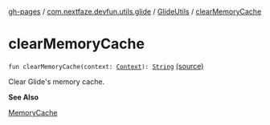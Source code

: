 [gh-pages](../../index.md) / [com.nextfaze.devfun.utils.glide](../index.md) / [GlideUtils](index.md) / [clearMemoryCache](.)

# clearMemoryCache

`fun clearMemoryCache(context: `[`Context`](https://developer.android.com/reference/android/content/Context.html)`): `[`String`](https://kotlinlang.org/api/latest/jvm/stdlib/kotlin/-string/index.html) [(source)](https://github.com/NextFaze/dev-fun/tree/master/devfun-util-glide/src/main/java/com/nextfaze/devfun/utils/glide/GlideUtils.kt#L59)

Clear Glide's memory cache.

**See Also**

[MemoryCache](#)


